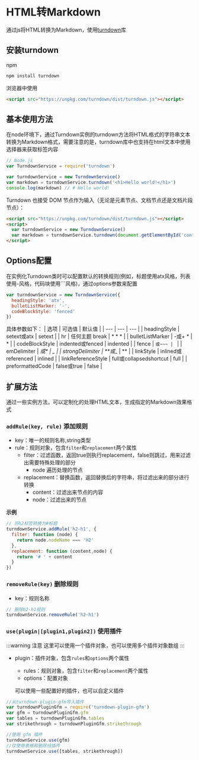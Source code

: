# HTML转Markdown

通过js将HTML转换为Markdown，使用[turndown](https://github.com/mixmark-io/turndown)库

## 安装turndown
npm
```bash
npm install turndown
```
浏览器中使用
```html
<script src="https://unpkg.com/turndown/dist/turndown.js"></script>
```

## 基本使用方法

在node环境下，通过Turndown实例的turndown方法将HTML格式的字符串文本转换为Markdown格式，需要注意的是，turndown库中也支持在html文本中使用选择器来获取标签内容
```js
// Node.js
var TurndownService = require('turndown')

var turndownService = new TurndownService()
var markdown = turndownService.turndown('<h1>Hello world!</h1>') 
console.log(markdown) // # Hello world! 
```
Turndown 也接受 DOM 节点作为输入（无论是元素节点、文档节点还是文档片段节点）：
```html
<script src="https://unpkg.com/turndown/dist/turndown.js"></script>
<script>
  var turndownService = new TurndownService()
  var markdown = turndownService.turndown(document.getElementById('content'))
</script>
```

## Options配置

在实例化Turndown类时可以配置默认的转换规则(例如，标题使用atx风格，列表使用-风格，代码块使用```风格)，通过options参数来配置
```js
var turndownService = new TurndownService({
  headingStyle: 'atx',
  bulletListMarker: '-',
  codeBlockStyle: 'fenced'
})
```

具体参数如下：
| 选项 | 可选值 | 默认值 |
| --- | --- | --- |
| headingStyle | setext或atx | setext |
| hr | 任何主题 break | * * * |
| bulletListMarker | -或+ * | * |
| codeBlockStyle | indented或fenced | indented |
| fence | ```或~~~ | ``` |
| emDelimiter | _或* | _ |
| strongDelimiter | **或__ | ** |
| linkStyle | inlined或referenced | inlined |
| linkReferenceStyle | full或collapsedshortcut | full |
| preformattedCode | false或true | false |

## 扩展方法

通过一些实例方法，可以定制化的处理HTML文本，生成指定的Markdown效果格式

### `addRule(key, rule)` 添加规则
- key：唯一的规则名称,string类型
- rule：规则对象，包含`filter`和`replacement`两个属性
  - filter：过滤函数，返回true则执行replacement，false则跳过，用来过滤出需要特殊处理的部分
    - node 遍历处理的节点
  - replacement：替换函数，返回替换后的字符串，将过滤出来的部分进行转换
    - content：过滤出来节点的内容
    - node：过滤出来的节点

**示例**
```js
// 将h2标签转换为#标题
turndownService.addRule('h2-h1', {
  filter: function (node) {
    return node.nodeName === 'H2'
  },
  replacement: function (content,node) {
    return '# ' + content
  }
})
```

### `removeRule(key)` 删除规则

- key：规则名称
```js
// 删除h2-h1规则
turndownService.removeRule('h2-h1')
```

### `use(plugin|[plugin1,plugin2])` 使用插件

:::warning 注意
这里可以使用一个插件对象，也可以使用多个插件对象数组
:::

- plugin：插件对象，包含`rules`和`options`两个属性
  - rules：规则对象，包含`filter`和`replacement`两个属性
  - options：配置对象

  可以使用一些配置好的插件，也可以自定义插件
```js
//从turndown-plugin-gfm导入插件
var turndownPluginGfm = require('turndown-plugin-gfm')
var gfm = turndownPluginGfm.gfm
var tables = turndownPluginGfm.tables
var strikethrough = turndownPluginGfm.strikethrough

//使用 gfm 插件
turndownService.use(gfm)
//仅使用表格和删除线插件
turndownService.use([tables, strikethrough])
```

